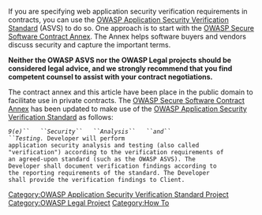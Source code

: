 If you are specifying web application security verification requirements
in contracts, you can use the [OWASP Application Security Verification
Standard](OWASP_Application_Security_Verification_Standard "wikilink")
(ASVS) to do so. One approach is to start with the [OWASP Secure
Software Contract
Annex](OWASP_Secure_Software_Contract_Annex "wikilink"). The Annex helps
software buyers and vendors discuss security and capture the important
terms.

**Neither the OWASP ASVS nor the OWASP Legal projects should be
considered legal advice, and we strongly recommend that you find
competent counsel to assist with your contract negotiations.**

The contract annex and this article have been place in the public domain
to facilitate use in private contracts. The [OWASP Secure Software
Contract Annex](OWASP_Secure_Software_Contract_Annex "wikilink") has
been updated to make use of the [OWASP Application Security Verification
Standard](OWASP_Application_Security_Verification_Standard "wikilink")
as follows:

*`9(e)``   ``Security``   ``Analysis``   ``and``
 ``Testing.`*` Developer will perform `
`application security analysis and testing (also called `
`"verification") according to the verification requirements of `
`an agreed-upon standard (such as the OWASP ASVS). The `
`Developer shall document verification findings according to `
`the reporting requirements of the standard. The Developer `
`shall provide the verification findings to Client.`

[Category:OWASP Application Security Verification Standard
Project](Category:OWASP_Application_Security_Verification_Standard_Project "wikilink")
[Category:OWASP Legal Project](Category:OWASP_Legal_Project "wikilink")
[Category:How To](Category:How_To "wikilink")